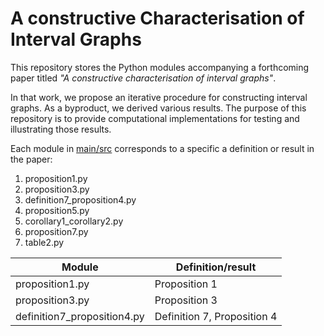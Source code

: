 # A constructive Characterisation of Interval Graphs

This repository stores the Python modules accompanying a forthcoming paper titled *"A constructive characterisation of interval graphs"*.

In that work, we propose an iterative procedure for constructing interval graphs. As a byproduct, we derived various results. The purpose of this repository is to provide computational implementations for testing and illustrating those results. 

Each module in [main/src](https://github.com/n-chikh/A-constructive-characterisation-of-interval-graphs/tree/main/src) corresponds to a specific a definition or result in the paper:
1.  proposition1.py
2.  proposition3.py
3.  definition7_proposition4.py
4.  proposition5.py
5.  corollary1_corollary2.py
6.  proposition7.py
7.  table2.py

| Module      | Definition/result |
| ----------- | ----------- |
| proposition1.py      | Proposition 1       |
| proposition3.py   | Proposition 3       |
| definition7_proposition4.py   | Definition 7, Proposition 4       |
